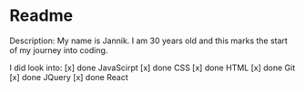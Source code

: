 # Readme

Description: My name is Jannik. I am 30 years old and this marks the start of my journey into coding.

I did look into:
[x] done JavaScirpt
[x] done CSS
[x] done HTML
[x] done Git
[x] done JQuery
[x] done React
